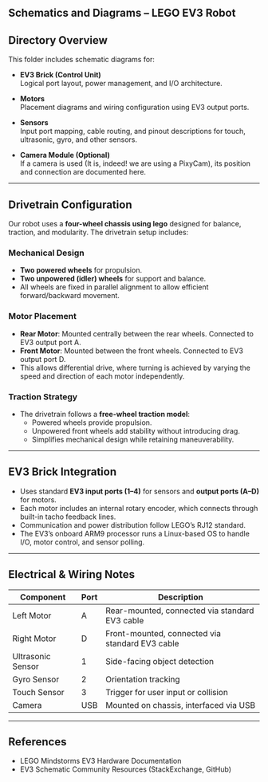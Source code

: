 Schematics and Diagrams – LEGO EV3 Robot
---

## Directory Overview

This folder includes schematic diagrams for:

- **EV3 Brick (Control Unit)**  
  Logical port layout, power management, and I/O architecture.
  
- **Motors**  
  Placement diagrams and wiring configuration using EV3 output ports.
  
- **Sensors**  
  Input port mapping, cable routing, and pinout descriptions for touch, ultrasonic, gyro, and other sensors.
  
- **Camera Module (Optional)**  
  If a camera is used (It is, indeed! we are using a PixyCam), its position and connection are documented here.

---

## Drivetrain Configuration

Our robot uses a **four-wheel chassis using lego** designed for balance, traction, and modularity. The drivetrain setup includes:

### Mechanical Design

- **Two powered wheels** for propulsion.
- **Two unpowered (idler) wheels** for support and balance.
- All wheels are fixed in parallel alignment to allow efficient forward/backward movement.

### Motor Placement

- **Rear Motor**: Mounted centrally between the rear wheels. Connected to EV3 output port A.
- **Front Motor**: Mounted between the front wheels. Connected to EV3 output port D.
- This allows differential drive, where turning is achieved by varying the speed and direction of each motor independently.

### Traction Strategy

- The drivetrain follows a **free-wheel traction model**:
  - Powered wheels provide propulsion.
  - Unpowered front wheels add stability without introducing drag.
  - Simplifies mechanical design while retaining maneuverability.

---

## EV3 Brick Integration

- Uses standard **EV3 input ports (1–4)** for sensors and **output ports (A–D)** for motors.
- Each motor includes an internal rotary encoder, which connects through built-in tacho feedback lines.
- Communication and power distribution follow LEGO’s RJ12 standard.
- The EV3’s onboard ARM9 processor runs a Linux-based OS to handle I/O, motor control, and sensor polling.

---

## Electrical & Wiring Notes

| Component | Port | Description |
|----------|------|-------------|
| Left Motor  | A | Rear-mounted, connected via standard EV3 cable |
| Right Motor | D | Front-mounted, connected via standard EV3 cable |
| Ultrasonic Sensor | 1 | Side-facing object detection |
| Gyro Sensor | 2 | Orientation tracking |
| Touch Sensor | 3 | Trigger for user input or collision |
|  Camera | USB | Mounted on chassis, interfaced via USB |

---


## References

- LEGO Mindstorms EV3 Hardware Documentation  
- EV3 Schematic Community Resources (StackExchange, GitHub)  


